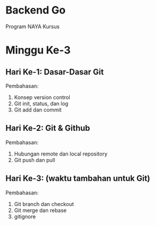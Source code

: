 # Backend Go
Program NAYA Kursus

# Minggu Ke-3
## Hari Ke-1: Dasar-Dasar Git
Pembahasan:
1. Konsep version control
2. Git init, status, dan log
3. Git add dan commit

## Hari Ke-2: Git & Github
Pembahasan:
1. Hubungan remote dan local repository
2. Git push dan pull

## Hari Ke-3: (waktu tambahan untuk Git)
Pembahasan:
1. Git branch dan checkout
2. Git merge dan rebase
3. gitignore
